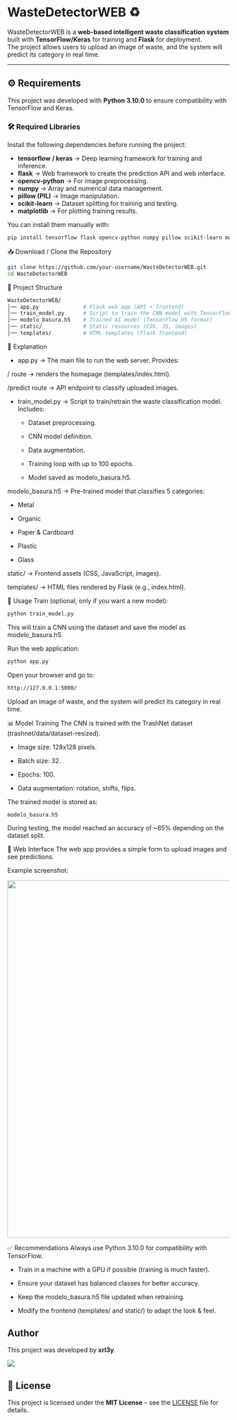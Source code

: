 # WasteDetectorWEB ♻️

WasteDetectorWEB is a **web-based intelligent waste classification system** built with **TensorFlow/Keras** for training and **Flask** for deployment.  
The project allows users to upload an image of waste, and the system will predict its category in real time.  

---

## ⚙️ Requirements

This project was developed with **Python 3.10.0** to ensure compatibility with TensorFlow and Keras.  

### 🛠️ Required Libraries

Install the following dependencies before running the project:

- **tensorflow / keras** → Deep learning framework for training and inference.  
- **flask** → Web framework to create the prediction API and web interface.  
- **opencv-python** → For image preprocessing.  
- **numpy** → Array and numerical data management.  
- **pillow (PIL)** → Image manipulation.  
- **scikit-learn** → Dataset splitting for training and testing.  
- **matplotlib** → For plotting training results.  

You can install them manually with:

```bash
pip install tensorflow flask opencv-python numpy pillow scikit-learn matplotlib
```

📥 Download / Clone the Repository

```bash
git clone https://github.com/your-username/WasteDetectorWEB.git
cd WasteDetectorWEB
```

📂 Project Structure

```bash
WasteDetectorWEB/
│── app.py              # Flask web app (API + frontend)
│── train_model.py      # Script to train the CNN model with TensorFlow/Keras
│── modelo_basura.h5    # Trained AI model (TensorFlow H5 format)
│── static/             # Static resources (CSS, JS, images)
│── templates/          # HTML templates (Flask frontend)
```

🔎 Explanation

- app.py → The main file to run the web server. Provides:

/ route → renders the homepage (templates/index.html).

/predict route → API endpoint to classify uploaded images.

- train_model.py → Script to train/retrain the waste classification model. Includes:

   - Dataset preprocessing.

  - CNN model definition.

  - Data augmentation.

  - Training loop with up to 100 epochs.

  - Model saved as modelo_basura.h5.

modelo_basura.h5 → Pre-trained model that classifies 5 categories:

- Metal

- Organic

- Paper & Cardboard

- Plastic

- Glass

static/ → Frontend assets (CSS, JavaScript, images).

templates/ → HTML files rendered by Flask (e.g., index.html).

🚀 Usage
Train (optional, only if you want a new model):

```bash
python train_model.py
```

This will train a CNN using the dataset and save the model as modelo_basura.h5.

Run the web application:

```bash
python app.py
```
Open your browser and go to:

```bash
http://127.0.0.1:5000/
```

Upload an image of waste, and the system will predict its category in real time.

📊 Model Training
The CNN is trained with the TrashNet dataset (trashnet/data/dataset-resized).

- Image size: 128x128 pixels.

- Batch size: 32.

- Epochs: 100.

- Data augmentation: rotation, shifts, flips.

The trained model is stored as:

```bash
modelo_basura.h5
```
During testing, the model reached an accuracy of ~85% depending on the dataset split.

🎨 Web Interface
The web app provides a simple form to upload images and see predictions.

Example screenshot:



<p align="center"> <img width="1252" height="809" alt="image" src="https://github.com/user-attachments/assets/ac648bb7-55a5-462f-bcd1-5bdb854e2cba" /> </p>

✅ Recommendations
Always use Python 3.10.0 for compatibility with TensorFlow.

- Train in a machine with a GPU if possible (training is much faster).

- Ensure your dataset has balanced classes for better accuracy.

- Keep the modelo_basura.h5 file updated when retraining.

- Modify the frontend (templates/ and static/) to adapt the look & feel.

## Author

This project was developed by **xrl3y**.

<img src="https://user-images.githubusercontent.com/73097560/115834477-dbab4500-a447-11eb-908a-139a6edaec5c.gif">



## 📜 License

This project is licensed under the **MIT License** – see the [LICENSE](LICENSE) file for details.

